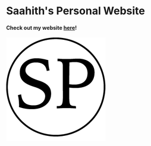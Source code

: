 # Saahith's Personal Website
#### Check out my website [here](http://saahith.com)!

![alt text](https://github.com/saapooch/saapooch.github.io/blob/master/images/sp_icon.png) <br />



